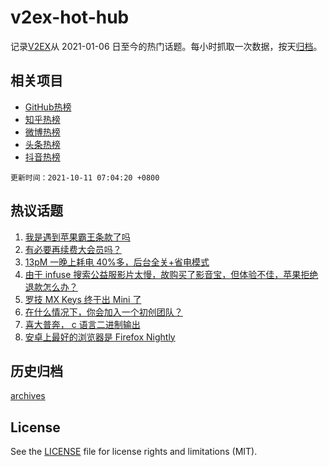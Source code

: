 # v2ex-hot-hub

 记录[V2EX](https://www.v2ex.com/)从 2021-01-06 日至今的热门话题。每小时抓取一次数据，按天[归档](archives)。
 
 ## 相关项目

- [GitHub热榜](https://github.com/snaildev/github-hot-hub)
- [知乎热榜](https://github.com/snaildev/zhihu-hot-hub)
- [微博热榜](https://github.com/snaildev/weibo-hot-hub)
- [头条热榜](https://github.com/snaildev/toutiao-hot-hub)
- [抖音热榜](https://github.com/snaildev/douyin-hot-hub)


 `更新时间：2021-10-11 07:04:20 +0800`

## 热议话题

1. [我是遇到苹果霸王条款了吗](https://www.v2ex.com/t/806795)
1. [有必要再续费大会员吗？](https://www.v2ex.com/t/806822)
1. [13pM 一晚上耗电 40%多，后台全关+省电模式](https://www.v2ex.com/t/806801)
1. [由于 infuse 搜索公益服影片太慢，故购买了影音宝，但体验不佳，苹果拒绝退款怎么办？](https://www.v2ex.com/t/806819)
1. [罗技 MX Keys 终于出 Mini 了](https://www.v2ex.com/t/806799)
1. [在什么情况下，你会加入一个初创团队？](https://www.v2ex.com/t/806815)
1. [喜大普奔， c 语言二进制输出](https://www.v2ex.com/t/806816)
1. [安卓上最好的浏览器是 Firefox Nightly](https://www.v2ex.com/t/806872)

## 历史归档

[archives](archives)

## License

See the [LICENSE](LICENSE) file for license rights and limitations (MIT).
